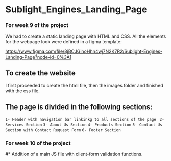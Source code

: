 # Sublight_Engines_Landing_Page

### For week 9 of the project 
We had to create a static landing page with HTML and CSS. All the elements for the webpage look were defined in a figma template: 

https://www.figma.com/file/8jBCJGinoHhn4wj7N2K7R2/Sublight-Engines-Landing-Page?node-id=0%3A1

## To create the website 
I first proceeded to create the html file, then the images folder and finished with the css file. 

## The page is divided in the following sections:
`1- Header with navigation bar linkinkg to all sections of the page `
`2- Services Section`
`3- About Us Section`
`4- Products Section`
`5- Contact Us Section with Contact Request Form`
`6- Footer Section`

### For week 10 of the project 

#* Addition of a main JS file with client-form validation functions. 

